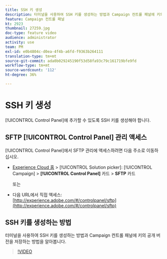 ```yaml
---
title: SSH 키 생성
description: 터미널을 사용하여 SSH 키를 생성하는 방법과 Campaign 컨트롤 패널에 키의 공개 버전을 저장하는 방법을 알아봅니다.
feature: Campaign 컨트롤 패널
kt: 2923
thumbnail: 27259.jpg
doc-type: feature video
audience: administrator
activity: use
team: PM
exl-id: e0b4804c-d0ea-4f4b-a6fd-f9363b264111
translation-type: tm+mt
source-git-commit: ada0b029245190f53d58fa93c79c161719bfe9fd
workflow-type: tm+mt
source-wordcount: '112'
ht-degree: 36%

---
```


# SSH 키 생성

[!UICONTROL Control Panel]에 추가할 수 있도록 SSH 키를 생성해야 합니다.

## SFTP [!UICONTROL Control Panel] 관리 액세스

[!UICONTROL Control Panel]에서 SFTP 관리에 액세스하려면 다음 주소로 이동하십시오.

* [Experience Cloud 홈](https://experience.adobe.com/#/home) > [!UICONTROL Solution picker]: [!UICONTROL Campaign] > **[!UICONTROL Control Panel]** 카드 > **SFTP** 카드

   또는
* 다음 URL에서 직접 액세스: [http://experience.adobe.com/#/controlpanel/sftp](http://experience.adobe.com/#/controlpanel/sftp)

## SSH 키를 생성하는 방법

터미널을 사용하여 SSH 키를 생성하는 방법과 Campaign 컨트롤 패널에 키의 공개 버전을 저장하는 방법을 알아봅니다.

>[!VIDEO](https://video.tv.adobe.com/v/27259?quality=12)
